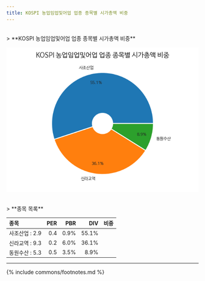 ```yaml
---
title: KOSPI 농업임업및어업 업종 종목별 시가총액 비중
---
```

<br>
> **KOSPI 농업임업및어업 업종 종목별 시가총액 비중<a id="pie"></a>**

![KOSPI 농업임업및어업 업종 종목별 시가총액 비중](images/kospi_업종_농업임업및어업_종목.png)

<br>
> **종목 목록<a id="list"></a>**

| **종목** | **PER** | **PBR** | **DIV** | **비중** |
| :------- | ------: | ------: | ------: | -------: |
| 사조산업 : 2.9 | 0.4 | 0.9% | 55.1% |
| 신라교역 : 9.3 | 0.2 | 6.0% | 36.1% |
| 동원수산 : 5.3 | 0.5 | 3.5% | 8.9% |

---
{% include commons/footnotes.md %}